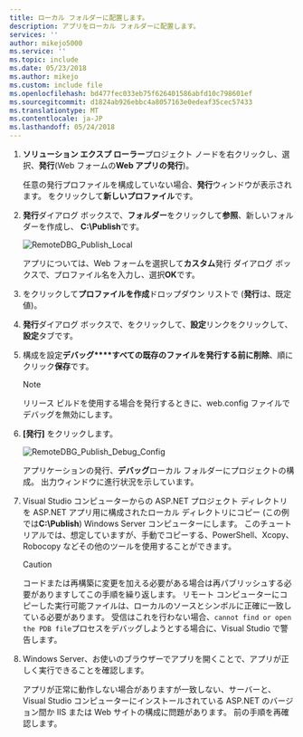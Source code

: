 ```yaml
---
title: ローカル フォルダーに配置します。
description: アプリをローカル フォルダーに配置します。
services: ''
author: mikejo5000
ms.service: ''
ms.topic: include
ms.date: 05/23/2018
ms.author: mikejo
ms.custom: include file
ms.openlocfilehash: bd477fec033eb75f626401586abfd10c798601ef
ms.sourcegitcommit: d1824ab926ebbc4a8057163e0edeaf35cec57433
ms.translationtype: MT
ms.contentlocale: ja-JP
ms.lasthandoff: 05/24/2018
---
```

1. **ソリューション エクスプ ローラー**プロジェクト ノードを右クリックし、選択、**発行**(Web フォームの**Web アプリの発行**)。

    任意の発行プロファイルを構成していない場合、**発行**ウィンドウが表示されます。 をクリックして**新しいプロファイル**です。

1. **発行**ダイアログ ボックスで、**フォルダー**をクリックして**参照**、新しいフォルダーを作成し、 **C:\Publish**です。

    ![RemoteDBG_Publish_Local](../media/remotedbg_publish_local.png "RemoteDBG_Publish_Local")

    アプリについては、Web フォームを選択して**カスタム**発行 ダイアログ ボックスで、プロファイル名を入力し、選択**OK**です。

1. をクリックして**プロファイルを作成**ドロップダウン リストで (**発行**は、既定値)。

1. **発行**ダイアログ ボックスで、をクリックして、**設定**リンクをクリックして、**設定**タブです。

1. 構成を設定**デバッグ****すべての既存のファイルを発行する前に削除**、順にクリック**保存**です。

    > [!NOTE]
    > リリース ビルドを使用する場合を発行するときに、web.config ファイルでデバッグを無効にします。

1. **[発行]** をクリックします。

    ![RemoteDBG_Publish_Debug_Config](../media/remotedbg_publish_debug_config.png "RemoteDBG_Publish_Debug_Config")
    
    アプリケーションの発行、**デバッグ**ローカル フォルダーにプロジェクトの構成。 出力ウィンドウに進行状況を示しています。

1. Visual Studio コンピューターからの ASP.NET プロジェクト ディレクトリを ASP.NET アプリ用に構成されたローカル ディレクトリにコピー (この例では**C:\Publish**) Windows Server コンピューターにします。 このチュートリアルでは、想定していますが、手動でコピーする、PowerShell、Xcopy、Robocopy などその他のツールを使用することができます。

    > [!CAUTION]
    >  コードまたは再構築に変更を加える必要がある場合は再パブリッシュする必要がありますしてこの手順を繰り返します。 リモート コンピューターにコピーした実行可能ファイルは、ローカルのソースとシンボルに正確に一致している必要があります。    受信はこれを行わない場合、`cannot find or open the PDB file`プロセスをデバッグしようとする場合に、Visual Studio で警告します。

1. Windows Server、お使いのブラウザーでアプリを開くことで、アプリが正しく実行できることを確認します。

    アプリが正常に動作しない場合がありますが一致しない、サーバーと、Visual Studio コンピューターにインストールされている ASP.NET のバージョン間か IIS または Web サイトの構成に問題があります。 前の手順を再確認します。

